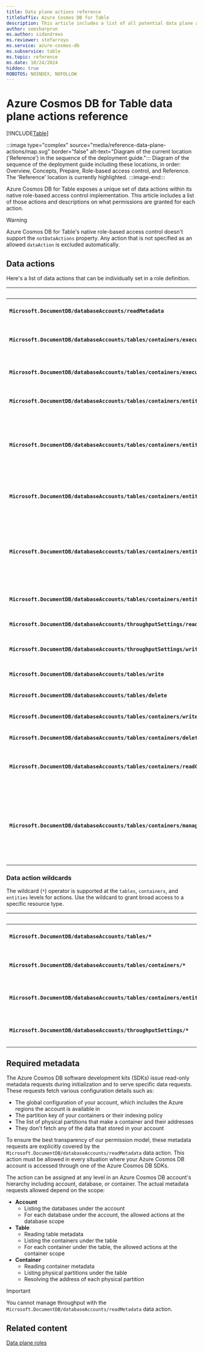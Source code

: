 ```yaml
---
title: Data plane actions reference
titleSuffix: Azure Cosmos DB for Table
description: This article includes a list of all potential data plane actions for use with role-based access control (RBAC) in Azure Cosmos DB for Table.
author: seesharprun
ms.author: sidandrews
ms.reviewer: stefarroyo
ms.service: azure-cosmos-db
ms.subservice: table
ms.topic: reference
ms.date: 10/24/2024
hidden: true
ROBOTOS: NOINDEX, NOFOLLOW
---
```


# Azure Cosmos DB for Table data plane actions reference

[!INCLUDE[Table](../../includes/appliesto-table.md)]

:::image type="complex" source="media/reference-data-plane-actions/map.svg" border="false" alt-text="Diagram of the current location ('Reference') in the sequence of the deployment guide.":::
Diagram of the sequence of the deployment guide including these locations, in order: Overview, Concepts, Prepare, Role-based access control, and Reference. The 'Reference' location is currently highlighted.
:::image-end:::

Azure Cosmos DB for Table exposes a unique set of data actions within its native role-based access control implementation. This article includes a list of those actions and descriptions on what permissions are granted for each action.

> [!WARNING]
> Azure Cosmos DB for Table's native role-based access control doesn't support the `notDataActions` property. Any action that is not specified as an allowed `dataAction` is excluded automatically.

## Data actions

Here's a list of data actions that can be individually set in a role definition.

| | Description |
| --- | --- |
| **`Microsoft.DocumentDB/databaseAccounts/readMetadata`** | Read some account metadata |
| **`Microsoft.DocumentDB/databaseAccounts/tables/containers/executeQuery`** | Executes a query against a table |
| **`Microsoft.DocumentDB/databaseAccounts/tables/containers/executeStoredProcedure`** | Executes a table transaction (procedure) |
| **`Microsoft.DocumentDB/databaseAccounts/tables/containers/entities/create`** | Creates a new entity (item) |
| **`Microsoft.DocumentDB/databaseAccounts/tables/containers/entities/read`** | Point reads an individual entity (item) using the row and partition keys |
| **`Microsoft.DocumentDB/databaseAccounts/tables/containers/entities/replace`** | Entirely replaces an existing entity (item) |
| **`Microsoft.DocumentDB/databaseAccounts/tables/containers/entities/upsert`** | Creates an entity (item) if it doesn't exist or replaces the entity if it already exists |
| **`Microsoft.DocumentDB/databaseAccounts/tables/containers/entities/delete`** | Deletes an entity (item) |
| **`Microsoft.DocumentDB/databaseAccounts/throughputSettings/read`** | Read the current throughput |
| **`Microsoft.DocumentDB/databaseAccounts/throughputSettings/write`** | Modify the current throughput |
| **`Microsoft.DocumentDB/databaseAccounts/tables/write`** | Create or update a table |
| **`Microsoft.DocumentDB/databaseAccounts/tables/delete`** | Delete a table |
| **`Microsoft.DocumentDB/databaseAccounts/tables/containers/write`** | Create or update a container |
| **`Microsoft.DocumentDB/databaseAccounts/tables/containers/delete`** | Delete a container |
| **`Microsoft.DocumentDB/databaseAccounts/tables/containers/readChangeFeed`** | Read from the container's change feed |
| **`Microsoft.DocumentDB/databaseAccounts/tables/containers/manageConflicts`** | Manage conflicts for multi-write region accounts (list and delete items from the conflict feed) |

### Data action wildcards

The wildcard (`*`) operator is supported at the `tables`, `containers`, and `entities` levels for actions. Use the wildcard to grant broad access to a specific resource type.

| | Description |
| --- | --- |
| **`Microsoft.DocumentDB/databaseAccounts/tables/*`** | Perform all operations on tables |
| **`Microsoft.DocumentDB/databaseAccounts/tables/containers/*`** | Perform all operations on containers |
| **`Microsoft.DocumentDB/databaseAccounts/tables/containers/entities/*`** | Perform all operations on entities (items) |
| **`Microsoft.DocumentDB/databaseAccounts/throughputSettings/*`** | Perform all operations related to throughput |

## Required metadata

The Azure Cosmos DB software development kits (SDKs) issue read-only metadata requests during initialization and to serve specific data requests. These requests fetch various configuration details such as:

- The global configuration of your account, which includes the Azure regions the account is available in
- The partition key of your containers or their indexing policy
- The list of physical partitions that make a container and their addresses
- They don't fetch any of the data that stored in your account

To ensure the best transparency of our permission model, these metadata requests are explicitly covered by the `Microsoft.DocumentDB/databaseAccounts/readMetadata` data action. This action must be allowed in every situation where your Azure Cosmos DB account is accessed through one of the Azure Cosmos DB SDKs.

The action can be assigned at any level in an Azure Cosmos DB account's hierarchy including account, database, or container. The actual metadata requests allowed depend on the scope:

- **Account**
  - Listing the databases under the account
  - For each database under the account, the allowed actions at the database scope
- **Table**
  - Reading table metadata
  - Listing the containers under the table
  - For each container under the table, the allowed actions at the container scope
- **Container**
  - Reading container metadata
  - Listing physical partitions under the table
  - Resolving the address of each physical partition

> [!IMPORTANT]
> You cannot manage throughput with the `Microsoft.DocumentDB/databaseAccounts/readMetadata` data action.

## Related content

[Data plane roles](reference-data-plane-roles.md)
